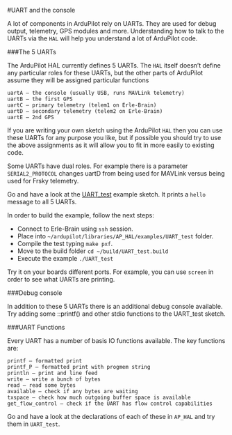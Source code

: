 #UART and the console

A lot of components in ArduPilot rely on UARTs. They are used for debug output, telemetry, GPS modules and more. Understanding how to talk to the UARTs via the `HAL` will help you understand a lot of ArduPilot code.

###The 5 UARTs

The ArduPilot HAL currently defines 5 UARTs. The `HAL` itself doesn’t define any particular roles for these UARTs, but the other parts of ArduPilot assume they will be assigned particular functions

    uartA – the console (usually USB, runs MAVLink telemetry)
    uartB – the first GPS
    uartC – primary telemetry (telem1 on Erle-Brain)
    uartD – secondary telemetry (telem2 on Erle-Brain)
    uartE – 2nd GPS

If you are writing your own sketch using the ArduPilot `HAL` then you can use these UARTs for any purpose you like, but if possible you should try to use the above assignments as it will allow you to fit in more easily to existing code.

Some UARTs have dual roles. For example there is a parameter `SERIAL2_PROTOCOL` changes uartD from being used for MAVLink versus being used for Frsky telemetry.

Go and have a look at the [UART_test](https://github.com/erlerobot/ardupilot/blob/master/libraries/AP_HAL/examples/UART_test/UART_test.pde) example sketch. It prints a `hello` message to all 5 UARTs. 

In order to build the example, follow the  next steps:

* Connect to Erle-Brain using `ssh` session.
* Place into `~/ardupilot/libraries/AP_HAL/examples/UART_test` folder.
* Compile the test typing `make pxf`.
* Move to the build folder `cd ~/build/UART_test.build`
* Execute the example `./UART_test`


Try it on your boards different ports. For example, you can use `screen` in order to see what UARTs are printing.

###Debug console

In addition to these 5 UARTs there is an additional debug console available. Try adding some ::printf() and other stdio functions to the UART_test sketch.


###UART Functions

Every UART has a number of basis IO functions available. The key functions are:

    printf – formatted print
    printf_P – formatted print with progmem string
    println – print and line feed
    write – write a bunch of bytes
    read – read some bytes
    available – check if any bytes are waiting
    txspace – check how much outgoing buffer space is available
    get_flow_control – check if the UART has flow control capabilities

Go and have a look at the declarations of each of these in `AP_HAL` and try them in `UART_test`.